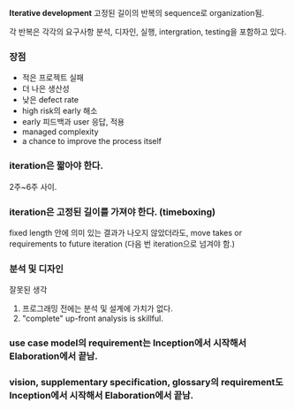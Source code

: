 **Iterative development**
고정된 길이의 반복의 sequence로 organization됨.   

각 반복은 각각의 요구사항 분석, 디자인, 실행, intergration, testing을 포함하고 있다.  

### 장점
- 적은 프로젝트 실패
- 더 나은 생산성
- 낮은 defect rate
- high risk의 early 해소
- early 피드백과 user 응답, 적용
- managed complexity
- a chance to improve the process itself

### iteration은 짧아야 한다.
2주~6주 사이.

### iteration은 고정된 길이를 가져야 한다. (timeboxing)
fixed length 안에 의미 있는 결과가 나오지 않았더라도, move takes or requirements to future iteration (다음 번 iteration으로 넘겨야 함.)


### 분석 및 디자인
잘못된 생각
1. 프로그래밍 전에는 분석 및 설계에 가치가 없다.
2. "complete" up-front analysis is skillful.

### use case model의 requirement는 Inception에서 시작해서 Elaboration에서 끝남.


### vision, supplementary specification, glossary의 requirement도 Inception에서 시작해서 Elaboration에서 끝남.


